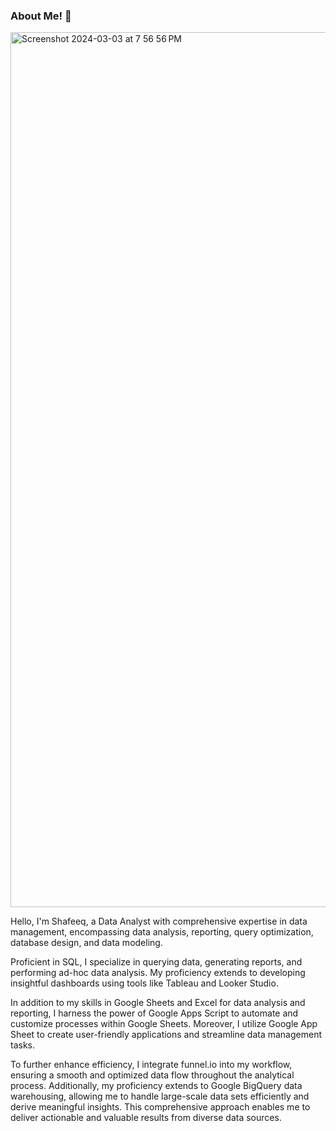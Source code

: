 ### About Me! 🙋
<img width="1400" alt="Screenshot 2024-03-03 at 7 56 56 PM" src="https://github.com/shafeeqrahaman/shafeeqrahaman/assets/29007691/f3295205-27ca-4e62-8331-8450714faa7b">

Hello, I'm Shafeeq, a Data Analyst with comprehensive expertise in data management, encompassing data analysis, reporting, query optimization, database design, and data modeling.

Proficient in SQL, I specialize in querying data, generating reports, and performing ad-hoc data analysis. My proficiency extends to developing insightful dashboards using tools like Tableau and Looker Studio.

In addition to my skills in Google Sheets and Excel for data analysis and reporting, I harness the power of Google Apps Script to automate and customize processes within Google Sheets. Moreover, I utilize Google App Sheet to create user-friendly applications and streamline data management tasks.

To further enhance efficiency, I integrate funnel.io into my workflow, ensuring a smooth and optimized data flow throughout the analytical process. Additionally, my proficiency extends to Google BigQuery data warehousing, allowing me to handle large-scale data sets efficiently and derive meaningful insights. This comprehensive approach enables me to deliver actionable and valuable results from diverse data sources.

<!--
**shafeeqrahaman/shafeeqrahaman** is a ✨ _special_ ✨ repository because its `README.md` (this file) appears on your GitHub profile.

Here are some ideas to get you started:

- 🔭 I’m currently working on ...
- 🌱 I’m currently learning ...
- 👯 I’m looking to collaborate on ...
- 🤔 I’m looking for help with ...
- 💬 Ask me about ...
- 📫 How to reach me: ...
- 😄 Pronouns: ...
- ⚡ Fun fact: ...
-->
